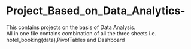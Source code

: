 # Project_Based_on_Data_Analytics-
This contains projects on the basis of Data Analysis.    
All in one file contains combination of all the three sheets i.e. hotel_booking(data),PivotTables and Dashboard 


